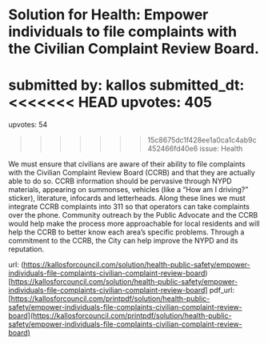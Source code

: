 # Solution for Health: Empower individuals to file complaints with the Civilian Complaint Review Board. #

submitted by: kallos
submitted_dt: 
<<<<<<< HEAD
upvotes: 405
=======
upvotes: 54
>>>>>>> 15c8675dc1f428ee1a0ca1c4ab9c452466fd40e6
issue: Health

We must ensure that civilians are aware of their ability to file complaints with the Civilian Complaint Review Board (CCRB) and that they are actually able to do so. CCRB information should be pervasive through NYPD materials, appearing on summonses, vehicles (like a “How am I driving?” sticker), literature, infocards and letterheads. Along these lines we must integrate CCRB complaints into 311 so that operators can take complaints over the phone. Community outreach by the Public Advocate and the CCRB would help make the process more approachable for local residents and will help the CCRB to better know each area’s specific problems. Through a commitment to the CCRB, the City can help improve the NYPD and its reputation.

url: (https://kallosforcouncil.com/solution/health-public-safety/empower-individuals-file-complaints-civilian-complaint-review-board)[https://kallosforcouncil.com/solution/health-public-safety/empower-individuals-file-complaints-civilian-complaint-review-board]
pdf_url: [https://kallosforcouncil.com/printpdf/solution/health-public-safety/empower-individuals-file-complaints-civilian-complaint-review-board](https://kallosforcouncil.com/printpdf/solution/health-public-safety/empower-individuals-file-complaints-civilian-complaint-review-board)